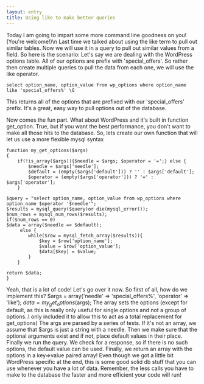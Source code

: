 ```yaml
---
layout: entry
title: Using like to make better queries
---
```


Today I am going to impart some more command line goodness on you! (You're welcome!)\n Last time we talked about using the     like term to pull out similar tables.  Now we will use it in a query to pull out similar values from a field.
 So here is the scenario: Let's say we are dealing with the WordPress options table.  All of our options are prefix with 'special_offers'.  So rather then create multiple queries to pull the data from each one, we will use the like operator.
    
    select option_name, option_value from wp_options where option_name like 'special_offers%' \G


This returns all of the options that are prefixed with our 'special_offers' prefix.  It's a great, easy way to pull options out of the database.

Now comes the fun part.  What about WordPress and it's built in function     get_option. True, but if you want the best performance, you don't want to make all those hits to the database.  So, lets create our own function that will let us use a more flexible mysql syntax
    
    function my_get_options($args)
    {
        if(!is_array($args)){$needle = $args; $operator = '=';} else {
            $needle = $args['needle'];
            $default = (empty($args['default'])) ? '' : $args['default'];
            $operator = (empty($args['operator'])) ? '=' : $args['operator'];
        }
        
    $query = "select option_name, option_value from wp_options where option_name $operator '$needle'";
    $results = mysql_query($query)or die(mysql_error());
    $num_rows = mysql_num_rows($results);
    if($num_rows == 0)
	$data = array($needle => $default);
		 else {
			while($row = mysql_fetch_array($results)){
				$key = $row['option_name'];
				$value = $row['option_value'];
				$data[$key] = $value;
			}
        } 
  
    return $data;
    }
 
 Yeah, that is a lot of code!  Let's go over it now.
So first of all, how do we implement this? 
    $args = array('needle' => 'special_offers%', 'operator' => 'like');
    $data = my_get_options($args);
The array sets the options (except for default, as this is really only useful for single options and not a group of options..I only included it to allow this to act as a total replacement for get_options)
 The args are parsed by a series of tests.  If it's not an array, we assume that $args is just a string with a needle.  Then we make sure that the optional arguments exist and if not, place default values in their place.  Finally we run the query.  We check for a response, so if there is no such options, the default value can be used. Finally, we return an array with the options in a key=>value paired array!
Even though we got a little bit WordPress specific at the end, this is some good solid db stuff that you can use whenever you have a lot of data.  Remember, the less calls you have to make to the database the faster and more efficient your code will run!

